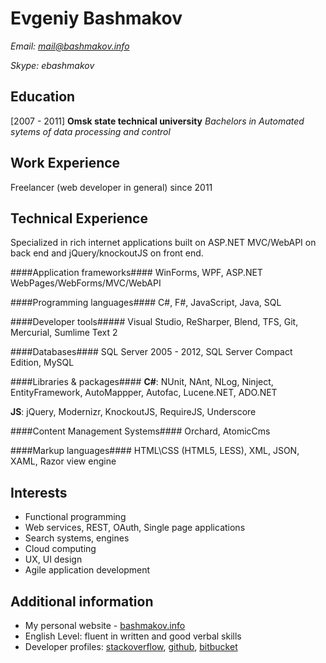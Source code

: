 Evgeniy Bashmakov
=================

*Email: mail@bashmakov.info*

*Skype: ebashmakov*


Education
---------

[2007 - 2011] 
**Omsk state technical university** 
*Bachelors in Automated sytems of data processing and control*


Work Experience
---------------

Freelancer (web developer in general) since 2011


Technical Experience
--------------------

Specialized in rich internet applications 
built on ASP.NET MVC/WebAPI on back end and jQuery/knockoutJS on front end.

####Application frameworks####
WinForms, WPF, ASP.NET WebPages/WebForms/MVC/WebAPI

####Programming languages####
C#, F#, JavaScript, Java, SQL

####Developer tools#####
Visual Studio, ReSharper, Blend, TFS, Git, Mercurial, Sumlime Text 2

####Databases####
SQL Server 2005 - 2012, SQL Server Compact Edition, MySQL

####Libraries & packages####
**C#**: NUnit, NAnt, NLog, Ninject, EntityFramework, AutoMappper, Autofac, Lucene.NET, ADO.NET

**JS**: jQuery, Modernizr, KnockoutJS, RequireJS, Underscore

####Content Management Systems####
Orchard, AtomicCms

####Markup languages####
HTML\CSS (HTML5, LESS), XML, JSON, XAML, Razor view engine


Interests
---------

* Functional programming
* Web services, REST, OAuth, Single page applications
* Search systems, engines
* Cloud computing
* UX, UI design
* Agile application development

Additional information
----------------------
- My personal website - [bashmakov.info](http://bashmakov.info)
- English Level: fluent in written and good verbal skills
- Developer profiles: [stackoverflow](http://stackoverflow.com/users/536900/crackbrain "stackoverflow"), [github](https://github.com/crackbrain "github"), [bitbucket](https://bitbucket.org/crackbrain/ "bitbucket")
